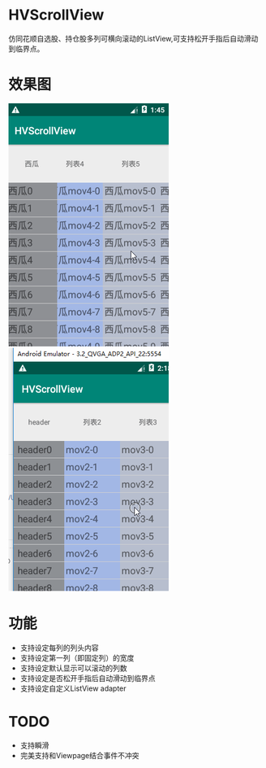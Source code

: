 # HVScrollView
仿同花顺自选股、持仓股多列可横向滚动的ListView,可支持松开手指后自动滑动到临界点。
# 效果图
![图片名称](https://github.com/haipinghuang/HVScrollView/blob/master/ext/1.gif)
![图片名称](https://github.com/haipinghuang/HVScrollView/blob/master/ext/2.gif)
# 功能
* 支持设定每列的列头内容
* 支持设定第一列（即固定列）的宽度
* 支持设定默认显示可以滚动的列数
* 支持设定是否松开手指后自动滑动到临界点
* 支持设定自定义ListView adapter
# TODO
* 支持瞬滑
* 完美支持和Viewpage结合事件不冲突
